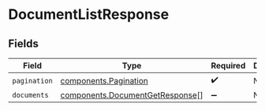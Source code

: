# DocumentListResponse


## Fields

| Field                                                                              | Type                                                                               | Required                                                                           | Description                                                                        |
| ---------------------------------------------------------------------------------- | ---------------------------------------------------------------------------------- | ---------------------------------------------------------------------------------- | ---------------------------------------------------------------------------------- |
| `pagination`                                                                       | [components.Pagination](../../models/components/pagination.md)                     | :heavy_check_mark:                                                                 | N/A                                                                                |
| `documents`                                                                        | [components.DocumentGetResponse](../../models/components/documentgetresponse.md)[] | :heavy_minus_sign:                                                                 | N/A                                                                                |